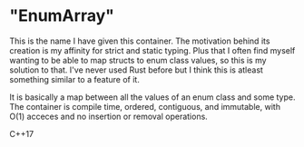 # "EnumArray"
This is the name I have given this container. The motivation behind its 
creation is my affinity for strict and static typing. Plus that I often find 
myself wanting to be able to map structs to enum class values, so this is 
my solution to that. I've never used Rust before but I think this is atleast 
something similar to a feature of it.

It is basically a map between all the values of an enum class and 
some type. The container is compile time, ordered, contiguous, and immutable,
with O(1) acceces and no insertion or removal operations.

C++17
